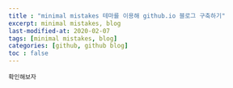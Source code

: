 ```yaml
---
title : "minimal mistakes 테마를 이용해 github.io 블로그 구축하기"
excerpt: minimal mistakes, blog
last-modified-at: 2020-02-07
tags: [minimal mistakes, blog]
categories: [github, github blog]
toc : false
---
```


```info
확인해보자
```